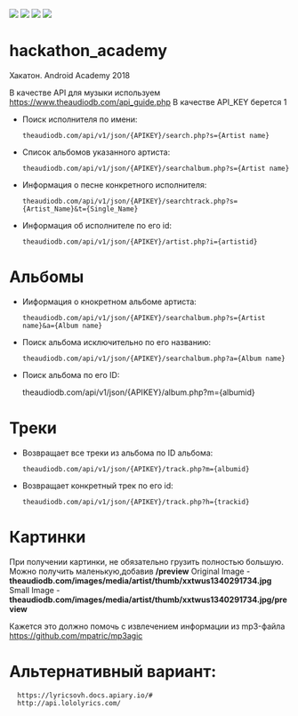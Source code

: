 
![](https://github.com/lichtstrahl/hackathon_academy/blob/music_info/screenshots/device-2018-12-15-231054.png)
![](https://github.com/lichtstrahl/hackathon_academy/blob/music_info/screenshots/device-2018-12-15-231126.png)
![](https://github.com/lichtstrahl/hackathon_academy/blob/music_info/screenshots/device-2018-12-15-231141.png)
![](https://github.com/lichtstrahl/hackathon_academy/blob/music_info/screenshots/device-2018-12-15-231158.png)

# hackathon_academy
Хакатон. Android Academy 2018

В качестве API для музыки используем https://www.theaudiodb.com/api_guide.php
В качестве API_KEY берется 1

* Поиск исполнителя по имени: 

      theaudiodb.com/api/v1/json/{APIKEY}/search.php?s={Artist name}
* Список альбомов указанного артиста: 

      theaudiodb.com/api/v1/json/{APIKEY}/searchalbum.php?s={Artist name}

* Информация о песне конкретного исполнителя: 

      theaudiodb.com/api/v1/json/{APIKEY}/searchtrack.php?s={Artist_Name}&t={Single_Name}

* Информация об исполнителе по его id:

      theaudiodb.com/api/v1/json/{APIKEY}/artist.php?i={artistid}

# Альбомы
* Ииформация о кнокретном альбоме артиста:  

      theaudiodb.com/api/v1/json/{APIKEY}/searchalbum.php?s={Artist name}&a={Album name}
* Поиск альбома исключительно по его названию: 

      theaudiodb.com/api/v1/json/{APIKEY}/searchalbum.php?a={Album name}
*  Поиск альбома по его ID:

      theaudiodb.com/api/v1/json/{APIKEY}/album.php?m={albumid}
      




# Треки
* Возвращает все треки из альбома по ID альбома:

      theaudiodb.com/api/v1/json/{APIKEY}/track.php?m={albumid}

* Возвращает конкретный трек по его id:


      theaudiodb.com/api/v1/json/{APIKEY}/track.php?h={trackid}

# Картинки
При получении картинки, не обязательно грузить полностью большую. Можно получить маленькую,добавив **/preview**
Original Image - **theaudiodb.com/images/media/artist/thumb/xxtwus1340291734.jpg** <br>
Small Image - **theaudiodb.com/images/media/artist/thumb/xxtwus1340291734.jpg/preview**

Кажется это должно помочь с извлечением информации из mp3-файла
https://github.com/mpatric/mp3agic



# Альтернативный вариант:
      https://lyricsovh.docs.apiary.io/#
      http://api.lololyrics.com/

